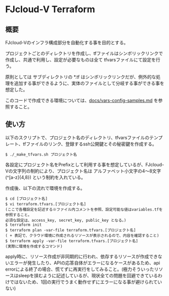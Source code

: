 # FJcloud-V Terraform

## 概要
FJcloud-Vのインフラ構成部分を自動化する事を目的とする。

プロジェクトごとのディレクトリを作成し、tfファイルはシンボリックリンクで作成し、共通で利用し、設定が必要なものは全て tfvarsファイルにて設定を行う。

原則としては サブディレクトリの *.tf はシンボリックリンクだが、例外的な処理を追加する事ができるように、実体のファイルとして分岐する事ができる事を想定した。

このコードで作成できる環境については、[docs/vars-config-samples.md](#https://github.com/dokuyama/fjcloud-v-terraform/blob/main/docs/vars-config-samples.md) を参照すること。

## 使い方

以下のスクリプトで、プロジェクト名のディレクトリ、tfvarsファイルのテンプレート、tfファイルのリンク、登録するssh公開鍵とその秘密鍵を作成する。

```
$ ./_make_tfvars.sh プロジェクト名
```

各設定にプロジェクト名をPrefixとして利用する事を想定しているが、FJcloud-Vの文字列の制約により、プロジェクト名は
アルファベット小文字の4～8文字 (^[a-z]{4,8}) という制約を入れている。

作成後、以下の流れで環境を作成する。

```
$ cd [プロジェクト名]
$ vi terraform.tfvars.[プロジェクト名]
(ここで各種設定を記述する※ファイル内コメントを参照、設定可能な値はvariables.tfを参照すること。
必須な設定は、access_key, secret_key, public_key となる。)
$ terraform init
$ terraform plan -var-file terraform.tfvars.[プロジェクト名]
( + 表記で、クラウド環境に作成されるリソースが表示されるので、内容を確認すること)
$ terraform apply -var-file terraform.tfvars.[プロジェクト名]
(実際に環境を作成するコマンド)
```
apply時に、リソース作成が非同期的に行われ、依存するリソースが作成できないエラーが発生したり、APIの応答自体がエラーになるケースがあるため、api errorによる終了の場合、慌てずに再実行をしてみること。(極力そういったリソースはsleepを挟むように記述しているが、現状全ての問題を回避できているわけではないため、1回の実行でうまく動作せずにエラーになる事が避けられていない)


